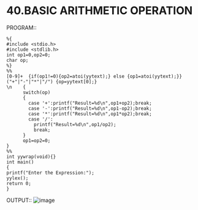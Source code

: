 # 40.BASIC ARITHMETIC OPERATION

PROGRAM::

	%{
	#include <stdio.h>
	#include <stdlib.h>
	int op1=0,op2=0;
	char op;
	%}
	%%
	[0-9]+  {if(op1!=0){op2=atoi(yytext);} else {op1=atoi(yytext);}}
	("+"|"-"|"*"|"/") {op=yytext[0];}
	\n    {
	      switch(op)
	      {
	      	case '+':printf("Result=%d\n",op1+op2);break;
	      	case '-':printf("Result=%d\n",op1-op2);break;
	      	case '*':printf("Result=%d\n",op1*op2);break;
	      	case '/':
			  printf("Result=%d\n",op1/op2);
			  break;
		  }
		  op1=op2=0;
    }	
	%%
	int yywrap(void){}
	int main()
	{
	printf("Enter the Expression:");
	yylex();
	return 0;
	}

 OUTPUT::
 ![image](https://github.com/user-attachments/assets/36e14cd8-5e18-4a55-ac82-f4e7deca8cf8)
